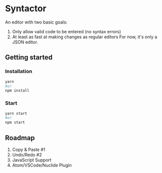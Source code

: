 # Syntactor

An editor with two basic goals:
1. Only allow valid code to be entered (no syntax errors)
2. At least as fast at making changes as regular editors
For now, it's only a JSON editor.

## Getting started

### Installation

```bash
yarn
#or
npm install
```

### Start

```bash
yarn start
#or
npm start
```

## Roadmap

1. Copy & Paste #1
2. Undo/Redo #2
3. JavaScript Support
4. Atom/VSCode/Nuclide Plugin
